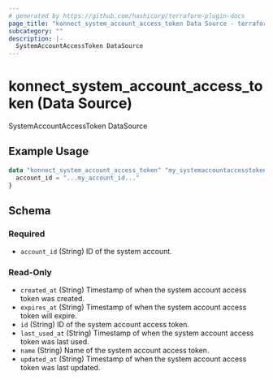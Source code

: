 ```yaml
---
# generated by https://github.com/hashicorp/terraform-plugin-docs
page_title: "konnect_system_account_access_token Data Source - terraform-provider-konnect"
subcategory: ""
description: |-
  SystemAccountAccessToken DataSource
---
```


# konnect_system_account_access_token (Data Source)

SystemAccountAccessToken DataSource

## Example Usage

```terraform
data "konnect_system_account_access_token" "my_systemaccountaccesstoken" {
  account_id = "...my_account_id..."
}
```

<!-- schema generated by tfplugindocs -->
## Schema

### Required

- `account_id` (String) ID of the system account.

### Read-Only

- `created_at` (String) Timestamp of when the system account access token was created.
- `expires_at` (String) Timestamp of when the system account access token will expire.
- `id` (String) ID of the system account access token.
- `last_used_at` (String) Timestamp of when the system account access token was last used.
- `name` (String) Name of the system account access token.
- `updated_at` (String) Timestamp of when the system account access token was last updated.
